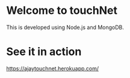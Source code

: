 # Welcome to touchNet
This is developed using Node.js and MongoDB. 

# See it in action 
https://ajaytouchnet.herokuapp.com/

